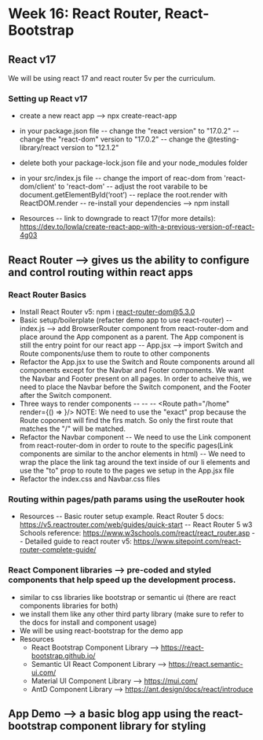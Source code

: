 # Week 16: React Router, React-Bootstrap

## React v17

We will be using react 17 and react router 5v per the curriculum.

### Setting up React v17

- create a new react app --> npx create-react-app <appName>
- in your package.json file
  -- change the "react version" to "17.0.2"
  -- change the "react-dom" version to "17.0.2"
  -- change the @testing-library/react version to "12.1.2"
- delete both your package-lock.json file and your node_modules folder
- in your src/index.js file
  -- change the import of reac-dom from 'react-dom/client' to 'react-dom'
  -- adjust the root varabile to be document.getElementById(‘root’)
  -- replace the root.render with ReactDOM.render
  -- re-install your dependencies --> npm install

- Resources
  -- link to downgrade to react 17(for more details): https://dev.to/lowla/create-react-app-with-a-previous-version-of-react-4g03

## React Router --> gives us the ability to configure and control routing within react apps

### React Router Basics

- Install React Router v5: npm i react-router-dom@5.3.0
- Basic setup/boilerplate (refacter demo app to use react-router)
  -- index.js --> add BrowserRouter component from react-router-dom and place around the App component as a parent. The App component is still the entry point for our react app
  -- App.jsx --> import Switch and Route components/use them to route to other components
- Refactor the App.jsx to use the Switch and Route components around all components except for the Navbar and Footer components. We want the Navbar and Footer present on all pages. In order to acheive this, we need to place the Navbar before the Switch component, and the Footer after the Switch component.
- Three ways to render components
  -- <Route exact path="/"><Home /></Route>
  -- <Route  path="/about" component={Home}/>
  -- <Route path="/home" render={() => <Home />}/>
  NOTE: We need to use the "exact" prop because the Route coponent will find the firs match. So only the first route that matches the "/" will be matched.
- Refactor the Navbar component
  -- We need to use the Link component from react-router-dom in order to route to the specific pages(Link components are similar to the anchor elements in html)
  -- We need to wrap the place the link tag around the text inside of our li elements and use the "to" prop to route to the pages we setup in the App.jsx file
- Refactor the index.css and Navbar.css files

### Routing within pages/path params using the useRouter hook

- Resources
  -- Basic router setup example. React Router 5 docs: https://v5.reactrouter.com/web/guides/quick-start
  -- React Router 5 w3 Schools reference: https://www.w3schools.com/react/react_router.asp
  -- Detailed guide to react router v5: https://www.sitepoint.com/react-router-complete-guide/

### React Component libraries --> pre-coded and styled components that help speed up the development process.

- similar to css libraries like bootstrap or semantic ui (there are react components libraries for both)
- we install them like any other third party library (make sure to refer to the docs for install and component usage)
- We will be using react-bootstrap for the demo app
- Resources
  - React Bootstrap Component Library --> https://react-bootstrap.github.io/
  - Semantic UI React Component Library --> https://react.semantic-ui.com/
  - Material UI Component Library --> https://mui.com/
  - AntD Component Library --> https://ant.design/docs/react/introduce

## App Demo --> a basic blog app using the react-bootstrap component library for styling

